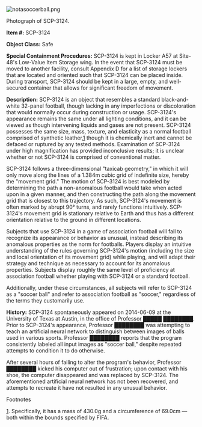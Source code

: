 ![notasoccerball.png](http://scp-wiki.wdfiles.com/local--files/scp-3124/notasoccerball.png)

Photograph of SCP-3124.

**Item #:** SCP-3124

**Object Class:** Safe

**Special Containment Procedures:** SCP-3124 is kept in Locker A57 at Site-48's Low-Value Item Storage wing. In the event that SCP-3124 must be moved to another facility, consult Appendix D for a list of storage lockers that are located and oriented such that SCP-3124 can be placed inside. During transport, SCP-3124 should be kept in a large, empty, and well-secured container that allows for significant freedom of movement.

**Description:** SCP-3124 is an object that resembles a standard black-and-white 32-panel football, though lacking in any imperfections or discoloration that would normally occur during construction or usage. SCP-3124's appearance remains the same under all lighting conditions, and it can be viewed as though intervening liquids and gases are not present. SCP-3124 possesses the same size, mass, texture, and elasticity as a normal football comprised of synthetic leather,[1](javascript:;) though it is chemically inert and cannot be defaced or ruptured by any tested methods. Examination of SCP-3124 under high magnification has provided inconclusive results; it is unclear whether or not SCP-3124 is comprised of conventional matter.

SCP-3124 follows a three-dimensional "taxicab geometry," in which it will only move along the lines of a 1.384m cubic grid of indefinite size, hereby the "movement grid." The motion of SCP-3124 is best modeled by determining the path a non-anomalous football would take when acted upon in a given manner, and then constructing the path along the movement grid that is closest to this trajectory. As such, SCP-3124's movement is often marked by abrupt 90° turns, and rarely functions intuitively. SCP-3124's movement grid is stationary relative to Earth and thus has a different orientation relative to the ground in different locations.

Subjects that use SCP-3124 in a game of association football will fail to recognize its appearance or behavior as unusual, instead describing its anomalous properties as the norm for footballs. Players display an intuitive understanding of the rules governing SCP-3124's motion (including the size and local orientation of its movement grid) while playing, and will adapt their strategy and technique as necessary to account for its anomalous properties. Subjects display roughly the same level of proficiency at association football whether playing with SCP-3124 or a standard football.

Additionally, under these circumstances, all subjects will refer to SCP-3124 as a "soccer ball" and refer to association football as "soccer," regardless of the terms they customarily use.

**History:** SCP-3124 spontaneously appeared on 2014-06-09 at the University of Texas at Austin, in the office of Professor █████ ████████. Prior to SCP-3124's appearance, Professor ████████ was attempting to teach an artificial neural network to distinguish between images of balls used in various sports. Professor ████████ reports that the program consistently labeled all input images as "soccer ball," despite repeated attempts to condition it to do otherwise.

After several hours of failing to alter the program's behavior, Professor ████████ kicked his computer out of frustration; upon contact with his shoe, the computer disappeared and was replaced by SCP-3124. The aforementioned artificial neural network has not been recovered, and attempts to recreate it have not resulted in any unusual behavior.

Footnotes

[1](javascript:;). Specifically, it has a mass of 430.0g and a circumference of 69.0cm — both within the bounds specified by FIFA.